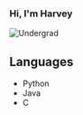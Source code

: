 ### Hi, I'm Harvey 
![Undergrad](https://img.shields.io/badge/Undergrad-UofT-blue)

## Languages
- Python
- Java
- C
